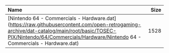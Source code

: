 |Name|Size|
|:---|---:|
|[Nintendo 64 - Commercials - Hardware.dat](https://raw.githubusercontent.com/open-retrogaming-archive/dat-catalog/main/root/basic/TOSEC-PIX/Nintendo/64/Commercials/Hardware/Nintendo 64 - Commercials - Hardware.dat)|1528|
